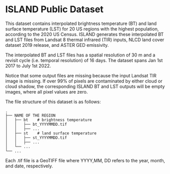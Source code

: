 # ISLAND Public Dataset

This dataset contains interpolated brightness temperature (BT) and land surface temperature (LST) for 20 US regions with the highest population, according to the 2020 US Census. ISLAND generates these interpolated BT and LST files from Landsat 8 thermal infrared (TIR) inputs, NLCD land cover dataset 2019 release, and ASTER GED emissivity. 

The interpolated BT and LST files has a spatial resolution of 30 m and a revisit cycle (i.e. temporal resolution) of 16 days. The dataset spans Jan 1st 2017 to July 1st 2022.

Notice that some output files are missing because the input Landsat TIR image is missing. If over 99% of pixels are contaminated by either cloud or cloud shadow, the corresponding ISLAND BT and LST outputs will be empty images, where all pixel values are zero.

The file structure of this dataset is as follows:

    .
    ├── NAME OF THE REGION
    │   ├── bt    # brightness temperature
    │   │   ├── bt_YYYYMMDD.tif
    │   │   ├── ...
    │   ├── st    # land surface temperature
    │   │   ├── st_YYYYMMDD.tif
    │   │   ├── ...
    │   └── ...                 
    └── ...

Each .tif file is a GeoTIFF file where YYYY,MM, DD refers to the year, month, and date, respectively.